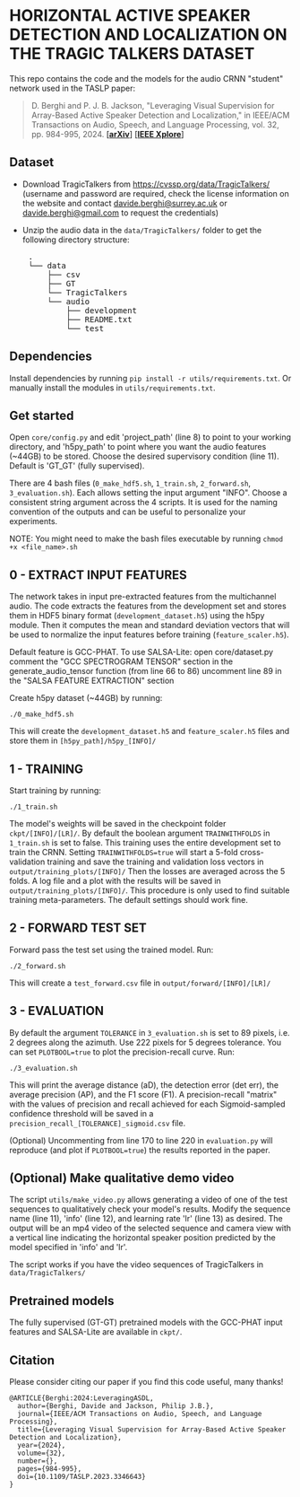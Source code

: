 # HORIZONTAL ACTIVE SPEAKER DETECTION AND LOCALIZATION ON THE TRAGIC TALKERS DATASET

This repo contains the code and the models for the audio CRNN "student" network used in the TASLP paper:
> D. Berghi and P. J. B. Jackson, "Leveraging Visual Supervision for Array-Based Active Speaker Detection and Localization," in IEEE/ACM Transactions on Audio, Speech, and Language Processing, vol. 32, pp. 984-995, 2024. [[**arXiv**]](https://arxiv.org/abs/2312.14021) [[**IEEE Xplore**]](https://ieeexplore.ieee.org/abstract/document/10373068)
## Dataset

- Download TragicTalkers from https://cvssp.org/data/TragicTalkers/ (username and password are required, check the license information on the website and contact davide.berghi@surrey.ac.uk or davide.berghi@gmail.com to request the credentials)

- Unzip the audio data in the `data/TragicTalkers/` folder to get the following directory structure:
<pre>
	.
	└── data
	    ├── csv
	    ├── GT
	    └── TragicTalkers
		└── audio
		    ├── development
		    ├── README.txt
		    └── test
</pre>

## Dependencies

Install dependencies by running `pip install -r utils/requirements.txt`. Or manually install the modules in `utils/requirements.txt`.


## Get started

Open `core/config.py` and edit 'project_path' (line 8) to point to your working directory, and 'h5py_path' to point where you want the audio features (~44GB) to be stored.
Choose the desired supervisory condition (line 11). Default is 'GT_GT' (fully supervised).

There are 4 bash files (`0_make_hdf5.sh`, `1_train.sh`, `2_forward.sh`, `3_evaluation.sh`). Each allows setting the input argument "INFO". Choose a consistent string argument across the 4 scripts. It is used for the naming convention of the outputs and can be useful to personalize your experiments.

NOTE: You might need to make the bash files executable by running `chmod +x <file_name>.sh`


## 0 - EXTRACT INPUT FEATURES 

The network takes in input pre-extracted features from the multichannel audio. The code extracts the features from the development set and stores them in HDF5 binary format (`development_dataset.h5`) using the h5py module. 
Then it computes the mean and standard deviation vectors that will be used to normalize the input features before training (`feature_scaler.h5`).

Default feature is GCC-PHAT. To use SALSA-Lite: 
	open core/dataset.py 
	comment the "GCC SPECTROGRAM TENSOR" section in the generate_audio_tensor function (from line 66 to 86) 
	uncomment line 89 in the "SALSA FEATURE EXTRACTION" section 

Create h5py dataset (~44GB) by running:
 
	./0_make_hdf5.sh

This will create the `development_dataset.h5` and `feature_scaler.h5` files and store them in `[h5py_path]/h5py_[INFO]/`


## 1 - TRAINING

Start training by running:

	./1_train.sh

The model's weights will be saved in the checkpoint folder `ckpt/[INFO]/[LR]/`.
By default the boolean argument `TRAINWITHFOLDS` in `1_train.sh` is set to false. This training uses the entire development set to train the CRNN. 
Setting `TRAINWITHFOLDS=true` will start a 5-fold cross-validation training and save the training and validation loss vectors in `output/training_plots/[INFO]/`
Then the losses are averaged across the 5 folds. A log file and a plot with the results will be saved in `output/training_plots/[INFO]/`.
This procedure is only used to find suitable training meta-parameters. The default settings should work fine.


## 2 - FORWARD TEST SET

Forward pass the test set using the trained model. Run:

	./2_forward.sh

This will create a `test_forward.csv` file in `output/forward/[INFO]/[LR]/`


## 3 - EVALUATION

By default the argument `TOLERANCE` in `3_evaluation.sh` is set to 89 pixels, i.e. 2 degrees along the azimuth. Use 222 pixels for 5 degrees tolerance.
You can set `PLOTBOOL=true` to plot the precision-recall curve.
Run:
	
	./3_evaluation.sh

This will print the average distance (aD), the detection error (det err), the average precision (AP), and the F1 score (F1). 
A precision-recall "matrix" with the values of precision and recall achieved for each Sigmoid-sampled confidence threshold will be saved in a `precision_recall_[TOLERANCE]_sigmoid.csv` file.

(Optional) Uncommenting from line 170 to line 220 in `evaluation.py` will reproduce (and plot if `PLOTBOOL=true`) the results reported in the paper. 


## (Optional) Make qualitative demo video

The script `utils/make_video.py` allows generating a video of one of the test sequences to qualitatively check your model's results. 
Modify the sequence name (line 11), 'info' (line 12), and learning rate 'lr' (line 13) as desired. The output will be an mp4 video of the selected sequence and camera view with a vertical line indicating the horizontal speaker position predicted by the model specified in 'info' and 'lr'.

The script works if you have the video sequences of TragicTalkers in `data/TragicTalkers/` 


## Pretrained models

The fully supervised (GT-GT) pretrained models with the GCC-PHAT input features and SALSA-Lite are available in `ckpt/`.


## Citation

Please consider citing our paper if you find this code useful, many thanks!

```
@ARTICLE{Berghi:2024:LeveragingASDL,
  author={Berghi, Davide and Jackson, Philip J.B.},
  journal={IEEE/ACM Transactions on Audio, Speech, and Language Processing}, 
  title={Leveraging Visual Supervision for Array-Based Active Speaker Detection and Localization}, 
  year={2024},
  volume={32},
  number={},
  pages={984-995},
  doi={10.1109/TASLP.2023.3346643}
}
```
